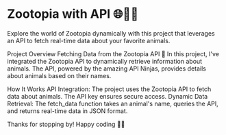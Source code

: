 # Zootopia with API 🌐🦓🐘
Explore the world of Zootopia dynamically with this project that leverages an API to fetch real-time data about your favorite animals.

Project Overview
Fetching Data from the Zootopia API 🚀
In this project, I've integrated the Zootopia API to dynamically retrieve information about animals. The API, powered by the amazing API Ninjas, provides details about animals based on their names.

How It Works
API Integration: The project uses the Zootopia API to fetch data about animals. The API key ensures secure access.
Dynamic Data Retrieval: The fetch_data function takes an animal's name, queries the API, and returns real-time data in JSON format.

Thanks for stopping by! Happy coding 🐍🚀
